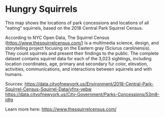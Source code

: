 # Hungry Squirrels
 This map shows the locations of park concessions and locations of all "eating" squirrels, based on the 2018 Central Park Squirrel Census.

According to NYC Open Data, The Squirrel Census (https://www.thesquirrelcensus.com/)
is a multimedia science, design, and storytelling project focusing on the Eastern gray
(Sciurus carolinensis). They count squirrels and present their findings to the public.
The complete dataset contains squirrel data for each of the 3,023 sightings, including
location coordinates, age, primary and secondary fur color, elevation, activities,
communications, and interactions between squirrels and with humans.
 
 Sources: 
 https://data.cityofnewyork.us/Environment/2018-Central-Park-Squirrel-Census-Squirrel-Data/vfnx-vebw
 https://data.cityofnewyork.us/City-Government/Parks-Concessions/53m8-jdtg

 Learn more here: https://www.thesquirrelcensus.com/

 
